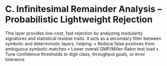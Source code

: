 # C. Infinitesimal Remainder Analysis – Probabilistic Lightweight Rejection

This layer provides low-cost, fast rejection by analyzing modularity signatures and statistical residue traits. It acts as a secondary filter between symbolic and deterministic layers, helping:
• Reduce false positives from ambiguous symbolic matches
• Lower overall GMP/Miller-Rabin test load
• Tune confidence thresholds to digit class, throughput goals, or error tolerance

